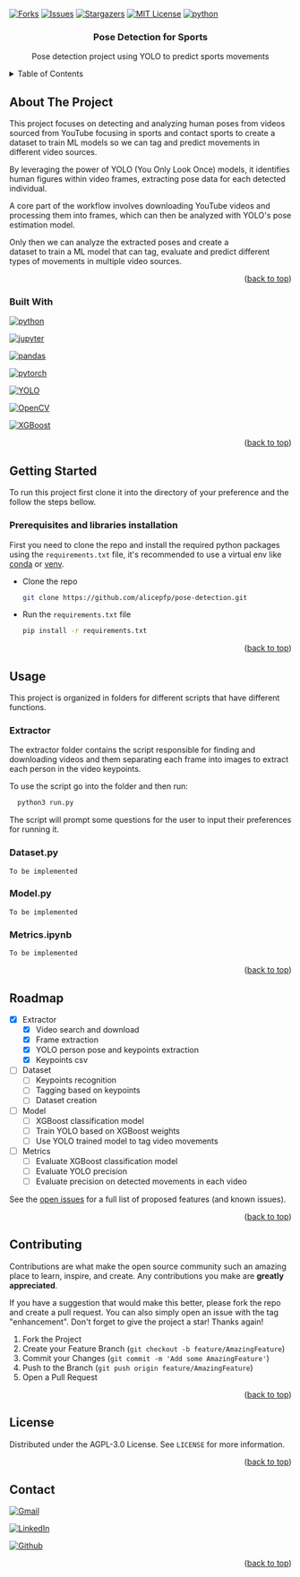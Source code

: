 <a id="readme-top"></a>

[![Forks][forks-shield]][forks-url]
[![Issues][issues-shield]][issues-url]
[![Stargazers][stars-shield]][stars-url]
[![MIT License][license-shield]][license-url]
[![python][python]][python-url]



<h3 align="center">Pose Detection for Sports</h3>

  <p align="center">
    Pose detection project using YOLO to predict sports movements
    <br />
  </p>
</div>



<details>
  <summary>Table of Contents</summary>
  <ol>
    <li>
      <a href="#about-the-project">About The Project</a>
      <ul>
        <li><a href="#built-with">Built With</a></li>
      </ul>
    </li>
    <li>
      <a href="#getting-started">Getting Started</a>
      <ul>
        <li><a href="#prerequisites-and-libraries-installation">Prerequisites and libraries installation</a></li>
      </ul>
    </li>
    <li>
      <a href="#usage">Usage</a>
      <ul>
        <li><a href="#extractor">Extractor</a></li>
        <li><a href="#dataset.py">Dataset.py</a></li>
        <li><a href="#model.py">Model.py</a></li>
        <li><a href="#metrics.ipynb">Metrics.ipynb</a></li>
      </ul>
    </li>
    <li><a href="#roadmap">Roadmap</a></li>
    <li><a href="#contributing">Contributing</a></li>
    <li><a href="#license">License</a></li>
    <li><a href="#contact">Contact</a></li>
  </ol>
</details>



## About The Project

This project focuses on detecting and analyzing human poses from videos  
sourced from YouTube focusing in sports and contact sports to create 
a dataset to train ML models so we can tag and predict movements in 
different video sources.

By leveraging the power of YOLO (You Only Look Once) models, 
it identifies human figures within video frames, extracting pose 
data for each detected individual. 

A core part of the workflow involves downloading YouTube 
videos and processing them into frames, which can 
then be analyzed with YOLO's pose estimation model.

Only then we can analyze the extracted poses and create a  
dataset to train a ML model that can tag, evaluate and predict 
different types of movements in multiple video sources.  

<p align="right">(<a href="#readme-top">back to top</a>)</p>



### Built With

[![python][python2]][python-url]

[![jupyter][jupyter]][jupyter-url]

[![pandas][pandas]][pandas-url]

[![pytorch][pytorch]][pytorch-url]

[![YOLO][yolo]][yolo-url]

[![OpenCV][opencv]][opencv-url]

[![XGBoost][xgboost]][xgboost-url]

<p align="right">(<a href="#readme-top">back to top</a>)</p>



## Getting Started

To run this project first clone it into the directory of your preference 
and the follow the steps bellow.

### Prerequisites and libraries installation

First you need to clone the repo and install the required python packages 
using the `requirements.txt` file, it's recommended to use a virtual env 
like [conda](https://anaconda.org/anaconda/conda) or [venv](https://docs.python.org/3/library/venv.html).

* Clone the repo
  ```sh
  git clone https://github.com/alicepfp/pose-detection.git
  ```

* Run the `requirements.txt` file
  ```sh
  pip install -r requirements.txt
  ```


<p align="right">(<a href="#readme-top">back to top</a>)</p>



## Usage

This project is organized in folders for different scripts that have 
different functions.

### Extractor 

The extractor folder contains the script responsible for finding and 
downloading videos and them separating each frame into images to extract 
each person in the video keypoints.

To use the script go into the folder and then run:
```sh
  python3 run.py
```
The script will prompt some questions for the user to input their preferences 
for running it.

### Dataset.py

`To be implemented` 

### Model.py

`To be implemented`

### Metrics.ipynb

`To be implemented`

<p align="right">(<a href="#readme-top">back to top</a>)</p>



## Roadmap

- [X] Extractor
    - [X] Video search and download
    - [X] Frame extraction
    - [X] YOLO person pose and keypoints extraction
    - [X] Keypoints csv 
- [ ] Dataset
    - [ ] Keypoints recognition
    - [ ] Tagging based on keypoints
    - [ ] Dataset creation
- [ ] Model
    - [ ] XGBoost classification model
    - [ ] Train YOLO based on XGBoost weights
    - [ ] Use YOLO trained model to tag video movements
- [ ] Metrics
    - [ ] Evaluate XGBoost classification model
    - [ ] Evaluate YOLO precision
    - [ ] Evaluate precision on detected movements in each video 

See the [open issues](https://github.com/alicepfp/pose-detection/issues) for a full list of proposed features (and known issues).

<p align="right">(<a href="#readme-top">back to top</a>)</p>



## Contributing

Contributions are what make the open source community such an amazing place to learn, inspire, and create. Any contributions you make are **greatly appreciated**.

If you have a suggestion that would make this better, please fork the repo and create a pull request. You can also simply open an issue with the tag "enhancement".
Don't forget to give the project a star! Thanks again!

1. Fork the Project
2. Create your Feature Branch (`git checkout -b feature/AmazingFeature`)
3. Commit your Changes (`git commit -m 'Add some AmazingFeature'`)
4. Push to the Branch (`git push origin feature/AmazingFeature`)
5. Open a Pull Request

<p align="right">(<a href="#readme-top">back to top</a>)</p>



## License

Distributed under the AGPL-3.0 License. See `LICENSE` for more information.

<p align="right">(<a href="#readme-top">back to top</a>)</p>



## Contact

[![Gmail][mail-shield]][mail-url]

[![LinkedIn][linkedin-shield]][linkedin-url]

[![Github][git]][git-url]

<p align="right">(<a href="#readme-top">back to top</a>)</p>


[forks-shield]: https://img.shields.io/github/forks/alicepfp/pose-detection.svg?style=for-the-badge
[forks-url]: https://github.com/alicepfp/pose-detection/network/members
[stars-shield]: https://img.shields.io/github/stars/alicepfp/pose-detection.svg?style=for-the-badge&color=yellow
[stars-url]: https://github.com/alicepfp/pose-detection/stargazers
[issues-shield]: https://img.shields.io/github/issues/alicepfp/pose-detection.svg?style=for-the-badge
[issues-url]: https://github.com/alicepfp/pose-detection/issues
[license-shield]: https://img.shields.io/github/license/alicepfp/pose-detection.svg?style=for-the-badge
[license-url]: https://github.com/alicepfp/pose-detection/blob/master/LICENSE.txt
[linkedin-shield]: https://img.shields.io/badge/-LinkedIn-black.svg?style=for-the-badge&logo=linkedin&colorB=555
[linkedin-url]: https://linkedin.com/in/linkedin_username
[mail-shield]: https://img.shields.io/badge/Gmail-D14836?style=for-the-badge&logo=gmail&logoColor=white
[mail-url]: alicepfp@labnet.nce.ufrj.br
[python]: https://img.shields.io/badge/python-gray?style=for-the-badge&logo=python&logoColor=white&labelColor=blue
[python-url]: https://www.python.org
[python2]: https://img.shields.io/badge/Python-FFD43B?style=for-the-badge&logo=python&logoColor=blue
[pandas]: https://img.shields.io/badge/Pandas-2C2D72?style=for-the-badge&logo=pandas&logoColor=white
[pandas-url]: https://pandas.pydata.org
[jupyter]: https://img.shields.io/badge/Jupyter-F37626.svg?&style=for-the-badge&logo=Jupyter&logoColor=white
[jupyter-url]: https://jupyter.org
[pytorch]: https://img.shields.io/badge/PyTorch-EE4C2C?style=for-the-badge&logo=pytorch&logoColor=white
[pytorch-url]: https://pytorch.org
[yolo]: https://img.shields.io/badge/YOLO-8E75B2?style=for-the-badge&logo=googlegemini&logoColor=white
[yolo-url]: https://docs.ultralytics.com
[git]: https://img.shields.io/badge/GitHub-100000?style=for-the-badge&logo=github&logoColor=white
[git-url]: https://github.com/alicepfp
[opencv]: https://img.shields.io/badge/OpenCV-purple?style=for-the-badge&logo=opencv&logoColor=white
[opencv-url]: https://opencv.org
[xgboost]:https://img.shields.io/badge/XGBoost-blue?style=for-the-badge&logo=WeightsAndBiases&logoColor=white
[xgboost-url]: https://xgboost.readthedocs.io/en/latest/index.html
